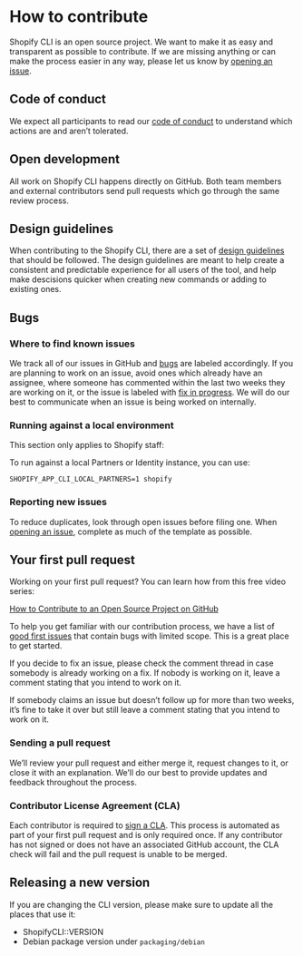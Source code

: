 # How to contribute

Shopify CLI is an open source project. We want to make it as easy and transparent as possible to contribute. If we are missing anything or can make the process easier in any way, please let us know by [opening an issue](https://github.com/Shopify/shopify-app-cli/issues/new).

## Code of conduct

We expect all participants to read our [code of conduct](https://github.com/Shopify/shopify-app-cli/blob/master/.github/CODE_OF_CONDUCT.md) to understand which actions are and aren’t tolerated.

## Open development

All work on Shopify CLI happens directly on GitHub. Both team members and external contributors send pull requests which go through the same review process.

## Design guidelines
When contributing to the Shopify CLI, there are a set of [design guidelines](https://github.com/Shopify/shopify-app-cli/blob/master/.github/DESIGN.md) that should be followed. The design guidelines are meant to help create a consistent and predictable experience for all users of the tool, and help make descisions quicker when creating new commands or adding to existing ones.

## Bugs

### Where to find known issues

We track all of our issues in GitHub and [bugs](https://github.com/Shopify/shopify-app-cli/labels/Bug) are labeled accordingly. If you are planning to work on an issue, avoid ones which already have an assignee, where someone has commented within the last two weeks they are working on it, or the issue is labeled with [fix in progress](https://github.com/Shopify/shopify-app-cli/labels/fix%20in%20progress). We will do our best to communicate when an issue is being worked on internally.

### Running against a local environment

This section only applies to Shopify staff:

To run against a local Partners or Identity instance, you can use:

`SHOPIFY_APP_CLI_LOCAL_PARTNERS=1 shopify`

### Reporting new issues

To reduce duplicates, look through open issues before filing one. When [opening an issue](https://github.com/Shopify/shopify-app-cli/issues/new?template=ISSUE.md), complete as much of the template as possible.


## Your first pull request

Working on your first pull request? You can learn how from this free video series:

[How to Contribute to an Open Source Project on GitHub](https://egghead.io/series/how-to-contribute-to-an-open-source-project-on-github)

To help you get familiar with our contribution process, we have a list of [good first issues](https://github.com/Shopify/shopify-app-cli/labels/good%20first%20issue) that contain bugs with limited scope. This is a great place to get started.

If you decide to fix an issue, please check the comment thread in case somebody is already working on a fix. If nobody is working on it, leave a comment stating that you intend to work on it.

If somebody claims an issue but doesn’t follow up for more than two weeks, it’s fine to take it over but still leave a comment stating that you intend to work on it.

### Sending a pull request

We’ll review your pull request and either merge it, request changes to it, or close it with an explanation. We’ll do our best to provide updates and feedback throughout the process.

### Contributor License Agreement (CLA)

Each contributor is required to [sign a CLA](https://cla.shopify.com/). This process is automated as part of your first pull request and is only required once. If any contributor has not signed or does not have an associated GitHub account, the CLA check will fail and the pull request is unable to be merged.

## Releasing a new version

If you are changing the CLI version, please make sure to update all the places that use it:
* ShopifyCLI::VERSION
* Debian package version under `packaging/debian`
